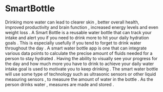 # SmartBottle
Drinking more water can lead to clearer skin , better overall health, improved productivity and brain function , increased energy levels and even weight loss . 
A Smart Bottle is a reusable water bottle that can track your intake and alert you if you need to drink more to hit your daily hydration goals . 
This is especially usefully if you tend to forget to drink water throughout the day . 
A smart water bottle app is one that can integrate various data points to calculate the precise amount of fluids needed for a person to stay hydrated . 
Having the ability to visually see your progress for the day and how much more you have to drink to achieve your daily water intake goal is used to motivate you to keep drinking .
The smart water bottle will use some type of technology such as ultrasonic sensors or other liquid measuring sensors , to measure the amount of water in the bottle . 
As the person drinks water , measures are made and stored . 

